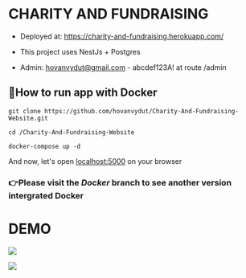 # CHARITY AND FUNDRAISING

- Deployed at: https://charity-and-fundraising.herokuapp.com/

- This project uses NestJs + Postgres

- Admin: hovanvydut@gmail.com - abcdef123A! at route /admin

## 📌How to run app with Docker

```terminal
git clone https://github.com/hovanvydut/Charity-And-Fundraising-Website.git

cd /Charity-And-Fundraising-Website

docker-compose up -d
```

And now, let's open [localhost:5000](http://localhost:5000/) on your browser

### 👉Please visit the _Docker_ branch to see another version intergrated Docker

# DEMO

![](https://res.cloudinary.com/dgext7ewd/image/upload/v1597317809/Charity_And_Fundraising/github/home_ofylvg.png)

![](https://res.cloudinary.com/dgext7ewd/image/upload/v1597317857/Charity_And_Fundraising/github/admin_g8ndsk.bmp)
